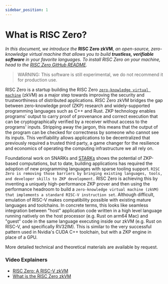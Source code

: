 ```yaml
---
sidebar_position: 1
---
```


# What is RISC Zero?
<!--Author: Choong April 18, 2022
Edits: Paul April 30, 2022
Edits: Kalen June 22, 2022-->

*In this document, we introduce the* **RISC Zero zkVM**, *an open-source, zero-knowledge virtual machine that allows you to build **trustless, verifiable software** in your favorite languages. To install RISC Zero on your machine, head to the [RISC Zero GitHub README](https://github.com/risc0/risc0#readme).* <br/>
> WARNING: This software is still experimental, we do not recommend it for production use.

RISC Zero is a startup building the RISC Zero [`zero-knowledge virtual machine`](/docs/terminology) (zkVM) as a major step towards improving the security and trustworthiness of distributed applications. RISC Zero zkVM bridges the gap between zero-knowledge proof (ZKP) research and widely-supported programming languages such as C++ and Rust. ZKP technology enables programs' output to carry proof of provenance and correct execution that can be cryptographically verified by a receiver without access to the programs' inputs. Stripping away the jargon, this means that the output of the program can be checked for correctness by someone who cannot see its inputs. This verifiability allows applications to be decentralized that previously required a trusted third party, a game changer for the resilience and economics of operating the computing infrastructure we all rely on.

Foundational work on SNARKs and [STARKs](../../reference-docs/about-starks.md) shows the potential of ZKP-based computations, but to date, building applications has required the adoption of new programming languages with sparse tooling support. `RISC Zero is removing those barriers by bringing existing languages, tools, and developer skills to ZKP development.` RISC Zero is achieving this by inventing a uniquely high-performance ZKP prover and then using the performance headroom to build a `zero-knowledge virtual machine (zkVM) that implements a standard RISC-V instruction set`. Although difficult, emulation of RISC-V makes compatibility possible with existing mature languages and toolchains. In concrete terms, this looks like seamless integration between "host" application code written in a high level language running natively on the host processor (e.g. Rust on arm64 Mac) and "guest" code in the same language executing inside our zkVM (e.g. Rust on RISC-V, and specifically RV32IM). This is similar to the very successful pattern used in Nvidia's CUDA C++ toolchain, but with a ZKP engine in place of a GPU.

More detailed technical and theoretical materials are available by request.
<!-- TODO either release paper or put e-mail address here  -->

### Video Explainers
- [RISC Zero: A RISC-V zkVM](https://www.youtube.com/watch?v=ZFVjooWdXVE&list=PLcPzhUaCxlCgig7ofeARMPwQ8vbuD6hC5&index=1)
- [What is the RISC Zero zkVM](https://www.youtube.com/watch?v=cLqFvhmXiD0&list=PLcPzhUaCxlCgig7ofeARMPwQ8vbuD6hC5&index=2)
